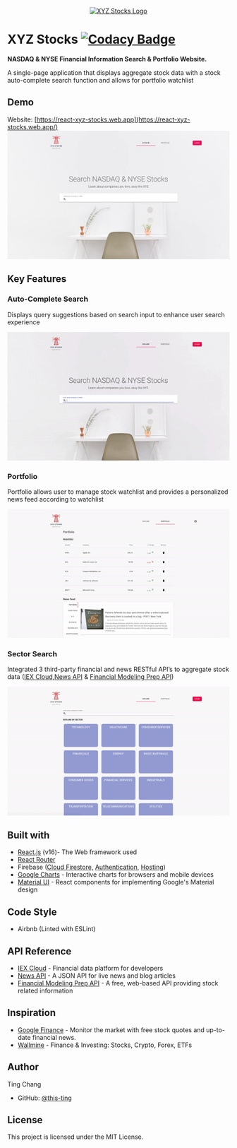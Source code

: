 <p align="center">
<a href="https://react-xyz-stocks.web.app" target="_blank" rel="noopener noreferrer">
<img src="https://react-xyz-stocks.firebaseapp.com/logo/logo_transparent_horizontal.png" alt="XYZ Stocks Logo" height="300px" display="block">
</a>
</p>

# XYZ Stocks [![Codacy Badge](https://api.codacy.com/project/badge/Grade/350d0bf26d3b48a685b9f5eea4eeb8f6)](https://www.codacy.com/manual/this-ting/react-xyz-stocks?utm_source=github.com&utm_medium=referral&utm_content=this-ting/react-xyz-stocks&utm_campaign=Badge_Grade)

**NASDAQ & NYSE Financial Information Search & Portfolio Website.**

A single-page application that displays aggregate stock data with a stock auto-complete search function and allows for portfolio watchlist

## Demo

Website: [https://react-xyz-stocks.web.app](https://react-xyz-stocks.web.app/)
<a href="https://react-xyz-stocks.web.app" target="_blank" rel="noopener noreferrer">
<img src="./readme-imgs/homepage.png" alt="Home Page Screenshot">
</a>

## Key Features

### Auto-Complete Search

Displays query suggestions based on search input to enhance user search experience

<a href="https://react-xyz-stocks.web.app" target="_blank" rel="noopener noreferrer">
<img src="./readme-imgs/auto-complete.gif" alt="Auto-Complete Search Demo">
</a>

### Portfolio

Portfolio allows user to manage stock watchlist and provides a personalized news feed according to watchlist

<a href="https://react-xyz-stocks.web.app" target="_blank" rel="noopener noreferrer">
<img src="./readme-imgs/portfolio.gif" alt="Portfolio Demo">
</a>

### Sector Search

Integrated 3 third-party financial and news RESTful API’s to aggregate stock data ([IEX Cloud](https://iexcloud.io/docs/api/),[News API](https://newsapi.org/docs) & [Financial Modeling Prep API](https://financialmodelingprep.com/developer/docs/))

<a href="https://react-xyz-stocks.web.app" target="_blank" rel="noopener noreferrer">
<img src="./readme-imgs/sector.gif" alt="Sector Search Demo">
</a>

## Built with

- [React.js](https://reactjs.org/) (v16)- The Web framework used
- [React Router](https://reacttraining.com/react-router/web/guides/quick-start)
- Firebase ([Cloud Firestore,](https://firebase.google.com/docs/firestore) [Authentication](https://firebase.google.com/docs/auth), [Hosting](https://firebase.google.com/docs/hosting))
- [Google Charts](https://developers.google.com/chart) - Interactive charts for browsers and mobile devices
- [Material UI](https://material-ui.com/) - React components for implementing Google's Material design

## Code Style

- Airbnb (Linted with ESLint)

## API Reference

- [IEX Cloud](https://iexcloud.io/docs/api/) - Financial data platform for developers
- [News API](https://newsapi.org/docs) - A JSON API for live news and blog articles
- [Financial Modeling Prep API](https://financialmodelingprep.com/developer/docs/) - A free, web-based API providing stock related information

## Inspiration

- [Google Finance](https://www.google.com/finance) - Monitor the market with free stock quotes and up-to-date financial news.
- [Wallmine](https://wallmine.com/) - Finance & Investing: Stocks, Crypto, Forex, ETFs

## Author

Ting Chang

- GitHub: [@this-ting](https://github.com/this-ting)

## License

This project is licensed under the MIT License.
